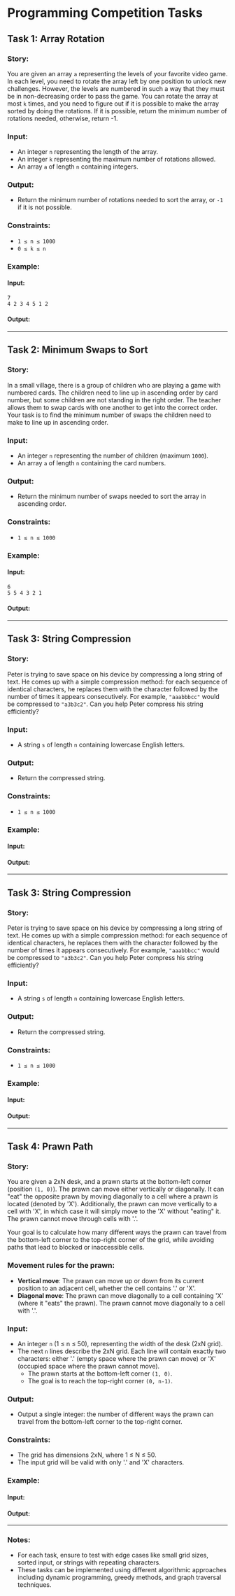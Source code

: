 # Programming Competition Tasks

## Task 1: Array Rotation
### Story:
You are given an array `a` representing the levels of your favorite video game. In each level, you need to rotate the array left by one position to unlock new challenges. However, the levels are numbered in such a way that they must be in non-decreasing order to pass the game. You can rotate the array at most `k` times, and you need to figure out if it is possible to make the array sorted by doing the rotations. If it is possible, return the minimum number of rotations needed, otherwise, return -1.

### Input:
- An integer `n` representing the length of the array.
- An integer `k` representing the maximum number of rotations allowed.
- An array `a` of length `n` containing integers.

### Output:
- Return the minimum number of rotations needed to sort the array, or `-1` if it is not possible.

### Constraints:
- `1 ≤ n ≤ 1000`
- `0 ≤ k ≤ n`

### Example:
#### Input:
```
7
4 2 3 4 5 1 2
```
#### Output:


---

## Task 2: Minimum Swaps to Sort
### Story:
In a small village, there is a group of children who are playing a game with numbered cards. The children need to line up in ascending order by card number, but some children are not standing in the right order. The teacher allows them to swap cards with one another to get into the correct order. Your task is to find the minimum number of swaps the children need to make to line up in ascending order.

### Input:
- An integer `n` representing the number of children (maximum `1000`).
- An array `a` of length `n` containing the card numbers.

### Output:
- Return the minimum number of swaps needed to sort the array in ascending order.

### Constraints:
- `1 ≤ n ≤ 1000`

### Example:
#### Input:
```
6
5 5 4 3 2 1
```
#### Output:

---

## Task 3: String Compression
### Story:
Peter is trying to save space on his device by compressing a long string of text. He comes up with a simple compression method: for each sequence of identical characters, he replaces them with the character followed by the number of times it appears consecutively. For example, `"aaabbbcc"` would be compressed to `"a3b3c2"`. Can you help Peter compress his string efficiently?

### Input:
- A string `s` of length `n` containing lowercase English letters.

### Output:
- Return the compressed string.

### Constraints:
- `1 ≤ n ≤ 1000`

### Example:
#### Input:

#### Output:

---

## Task 3: String Compression
### Story:
Peter is trying to save space on his device by compressing a long string of text. He comes up with a simple compression method: for each sequence of identical characters, he replaces them with the character followed by the number of times it appears consecutively. For example, `"aaabbbcc"` would be compressed to `"a3b3c2"`. Can you help Peter compress his string efficiently?

### Input:
- A string `s` of length `n` containing lowercase English letters.

### Output:
- Return the compressed string.

### Constraints:
- `1 ≤ n ≤ 1000`

### Example:
#### Input:

#### Output:

---

## Task 4: Prawn Path
### Story:
You are given a 2xN desk, and a prawn starts at the bottom-left corner (position `(1, 0)`). The prawn can move either vertically or diagonally. It can "eat" the opposite prawn by moving diagonally to a cell where a prawn is located (denoted by 'X'). Additionally, the prawn can move vertically to a cell with 'X', in which case it will simply move to the 'X' without "eating" it. The prawn cannot move through cells with '.'.

Your goal is to calculate how many different ways the prawn can travel from the bottom-left corner to the top-right corner of the grid, while avoiding paths that lead to blocked or inaccessible cells.

### Movement rules for the prawn:
- **Vertical move**: The prawn can move up or down from its current position to an adjacent cell, whether the cell contains '.' or 'X'.
- **Diagonal move**: The prawn can move diagonally to a cell containing 'X' (where it "eats" the prawn). The prawn cannot move diagonally to a cell with '.'.

### Input:
- An integer `n` (1 ≤ n ≤ 50), representing the width of the desk (2xN grid).
- The next `n` lines describe the 2xN grid. Each line will contain exactly two characters: either '.' (empty space where the prawn can move) or 'X' (occupied space where the prawn cannot move).
  - The prawn starts at the bottom-left corner `(1, 0)`.
  - The goal is to reach the top-right corner `(0, n-1)`.

### Output:
- Output a single integer: the number of different ways the prawn can travel from the bottom-left corner to the top-right corner.

### Constraints:
- The grid has dimensions 2xN, where 1 ≤ N ≤ 50.
- The input grid will be valid with only '.' and 'X' characters.

### Example:
#### Input:

#### Output:

---

### Notes:
- For each task, ensure to test with edge cases like small grid sizes, sorted input, or strings with repeating characters.
- These tasks can be implemented using different algorithmic approaches including dynamic programming, greedy methods, and graph traversal techniques.
